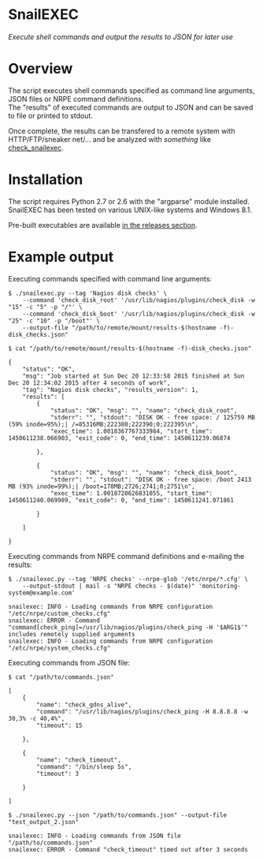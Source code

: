 SnailEXEC
=========
###### _Execute shell commands and output the results to JSON for later use_

Overview
========
The script executes shell commands specified as command line arguments, JSON files or NRPE command definitions.  
The "results" of executed commands are output to JSON and can be saved to file or printed to stdout.  

Once complete, the results can be transfered to a remote system with HTTP/FTP/sneaker net/... and be analyzed with *something* like [check_snailexec](https://github.com/Doctor-love/check_snailexec).  

Installation
============
The script requires Python 2.7 or 2.6 with the "argparse" module installed.  
SnailEXEC has been tested on various UNIX-like systems and Windows 8.1.  

Pre-built executables are available [in the releases section](https://github.com/Doctor-love/SnailEXEC/releases).    

Example output
==============
Executing commands specified with command line arguments:  

```
$ ./snailexec.py --tag 'Nagios disk checks' \
    --command 'check_disk_root' '/usr/lib/nagios/plugins/check_disk -w "15" -c "5" -p "/"' \
    --command 'check_disk_boot' '/usr/lib/nagios/plugins/check_disk -w "25" -c "10" -p "/boot"' \
    --output-file "/path/to/remote/mount/results-$(hostname -f)-disk_checks.json"

$ cat "/path/to/remote/mount/results-$(hostname -f)-disk_checks.json"

{
    "status": "OK",
    "msg": "Job started at Sun Dec 20 12:33:58 2015 finished at Sun Dec 20 12:34:02 2015 after 4 seconds of work",
    "tag": "Nagios disk checks", "results_version": 1,
    "results": [
        {
            "status": "OK", "msg": "", "name": "check_disk_root",
            "stderr": "", "stdout": "DISK OK - free space: / 125759 MB (59% inode=95%);| /=85316MB;222380;222390;0;222395\n",
            "exec_time": 1.0018367767333984, "start_time": 1450611238.066903, "exit_code": 0, "end_time": 1450611239.06874

        },

        {
            "status": "OK", "msg": "", "name": "check_disk_boot",
            "stderr": "", "stdout": "DISK OK - free space: /boot 2413 MB (93% inode=99%);| /boot=178MB;2726;2741;0;2751\n",
            "exec_time": 1.0018720626831055, "start_time": 1450611240.069989, "exit_code": 0, "end_time": 1450611241.071861

        }

    ]

}
```

Executing commands from NRPE command definitions and e-mailing the results:

```
$ ./snailexec.py --tag 'NRPE checks' --nrpe-glob '/etc/nrpe/*.cfg' \
    --output-stdout | mail -s "NRPE checks - $(date)" 'monitoring-system@example.com'

snailexec: INFO - Loading commands from NRPE configuration "/etc/nrpe/custom_checks.cfg"
snailexec: ERROR - Command "command[check_ping]=/usr/lib/nagios/plugins/check_ping -H '$ARG1$'" includes remotely supplied arguments
snailexec: INFO - Loading commands from NRPE configuration "/etc/nrpe/system_checks.cfg"
```

Executing commands from JSON file:  
```
$ cat "/path/to/commands.json"

[
    {
        "name": "check_gdns_alive",
        "command": "/usr/lib/nagios/plugins/check_ping -H 8.8.8.8 -w 30,3% -c 40,4%",
        "timeout": 15

    },

    {
        "name": "check_timeout",
        "command": "/bin/sleep 5s",
        "timeout": 3

    }

]

$ ./snailexec.py --json "/path/to/commands.json" --output-file "test_output_2.json"

snailexec: INFO - Loading commands from JSON file "/path/to/commands.json"
snailexec: ERROR - Command "check_timeout" timed out after 3 seconds

```
